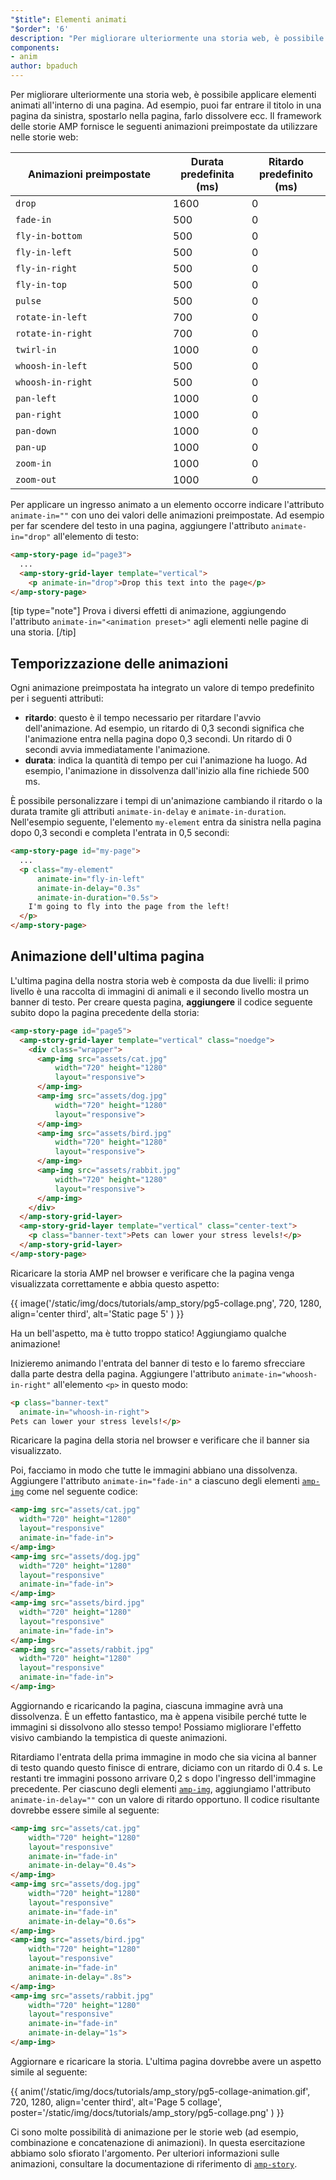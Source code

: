 ```yaml
---
"$title": Elementi animati
"$order": '6'
description: "Per migliorare ulteriormente una storia web, è possibile applicare elementi animati all'interno di una pagina. Ad esempio, puoi far entrare il titolo da ..."
components:
- anim
author: bpaduch
---
```


Per migliorare ulteriormente una storia web, è possibile applicare elementi animati all'interno di una pagina. Ad esempio, puoi far entrare il titolo in una pagina da sinistra, spostarlo nella pagina, farlo dissolvere ecc. Il framework delle storie AMP fornisce le seguenti animazioni preimpostate da utilizzare nelle storie web:

<table>
<thead><tr>
  <th width="50%">Animazioni preimpostate</th>
  <th width="25%">Durata predefinita (ms)</th>
  <th width="25%">Ritardo predefinito (ms)</th>
</tr></thead>
<tbody>
<tr>
  <td><code>drop</code></td>
  <td>1600</td>
  <td>0</td>
</tr>
<tr>
  <td><code>fade-in</code></td>
  <td>500</td>
  <td>0</td>
</tr>
<tr>
  <td><code>fly-in-bottom</code></td>
  <td>500</td>
  <td>0</td>
</tr>
<tr>
  <td><code>fly-in-left</code></td>
  <td>500</td>
  <td>0</td>
</tr>
<tr>
  <td><code>fly-in-right</code></td>
  <td>500</td>
  <td>0</td>
</tr>
<tr>
  <td><code>fly-in-top</code></td>
  <td>500</td>
  <td>0</td>
</tr>
<tr>
  <td><code>pulse</code></td>
  <td>500</td>
  <td>0</td>
</tr>
<tr>
  <td><code>rotate-in-left</code></td>
  <td>700</td>
  <td>0</td>
</tr>
<tr>
  <td><code>rotate-in-right</code></td>
  <td>700</td>
  <td>0</td>
</tr>
<tr>
  <td><code>twirl-in</code></td>
  <td>1000</td>
  <td>0</td>
</tr>
<tr>
  <td><code>whoosh-in-left</code></td>
  <td>500</td>
  <td>0</td>
</tr>
<tr>
  <td><code>whoosh-in-right</code></td>
  <td>500</td>
  <td>0</td>
</tr>
<tr>
  <td><code>pan-left</code></td>
  <td>1000</td>
  <td>0</td>
</tr>
<tr>
  <td><code>pan-right</code></td>
  <td>1000</td>
  <td>0</td>
</tr>
<tr>
  <td><code>pan-down</code></td>
  <td>1000</td>
  <td>0</td>
</tr>
<tr>
  <td><code>pan-up</code></td>
  <td>1000</td>
  <td>0</td>
</tr>
<tr>
  <td><code>zoom-in</code></td>
  <td>1000</td>
  <td>0</td>
</tr>
<tr>
  <td><code>zoom-out</code></td>
  <td>1000</td>
  <td>0</td>
</tr>
</tbody>
</table>

Per applicare un ingresso animato a un elemento occorre indicare l'attributo <code>animate-in="<em data-md-type="raw_html"><animation data-md-type="raw_html" preset></animation></em>"</code> con uno dei valori delle animazioni preimpostate. Ad esempio per far scendere del testo in una pagina, aggiungere l'attributo `animate-in="drop"` all'elemento di testo:

```html
<amp-story-page id="page3">
  ...
  <amp-story-grid-layer template="vertical">
    <p animate-in="drop">Drop this text into the page</p>
</amp-story-page>
```

[tip type="note"] Prova i diversi effetti di animazione, aggiungendo l'attributo `animate-in="<animation preset>"` agli elementi nelle pagine di una storia. [/tip]

## Temporizzazione delle animazioni

Ogni animazione preimpostata ha integrato un valore di tempo predefinito per i seguenti attributi:

- **ritardo**: questo è il tempo necessario per ritardare l'avvio dell'animazione. Ad esempio, un ritardo di 0,3 secondi significa che l'animazione entra nella pagina dopo 0,3 secondi. Un ritardo di 0 secondi avvia immediatamente l'animazione.
- **durata**: indica la quantità di tempo per cui l'animazione ha luogo. Ad esempio, l'animazione in dissolvenza dall'inizio alla fine richiede 500 ms.

È possibile personalizzare i tempi di un'animazione cambiando il ritardo o la durata tramite gli attributi `animate-in-delay` e `animate-in-duration`. Nell'esempio seguente, l'elemento `my-element` entra da sinistra nella pagina dopo 0,3 secondi e completa l'entrata in 0,5 secondi:

```html
<amp-story-page id="my-page">
  ...
  <p class="my-element"
      animate-in="fly-in-left"
      animate-in-delay="0.3s"
      animate-in-duration="0.5s">
    I'm going to fly into the page from the left!
  </p>
</amp-story-page>
```

## Animazione dell'ultima pagina

L'ultima pagina della nostra storia web è composta da due livelli: il primo livello è una raccolta di immagini di animali e il secondo livello mostra un banner di testo. Per creare questa pagina, **aggiungere** il codice seguente subito dopo la pagina precedente della storia:

```html
<amp-story-page id="page5">
  <amp-story-grid-layer template="vertical" class="noedge">
    <div class="wrapper">
      <amp-img src="assets/cat.jpg"
          width="720" height="1280"
          layout="responsive">
      </amp-img>
      <amp-img src="assets/dog.jpg"
          width="720" height="1280"
          layout="responsive">
      </amp-img>
      <amp-img src="assets/bird.jpg"
          width="720" height="1280"
          layout="responsive">
      </amp-img>
      <amp-img src="assets/rabbit.jpg"
          width="720" height="1280"
          layout="responsive">
      </amp-img>
    </div>
  </amp-story-grid-layer>
  <amp-story-grid-layer template="vertical" class="center-text">
    <p class="banner-text">Pets can lower your stress levels!</p>
  </amp-story-grid-layer>
</amp-story-page>
```

Ricaricare la storia AMP nel browser e verificare che la pagina venga visualizzata correttamente e abbia questo aspetto:

{{ image('/static/img/docs/tutorials/amp_story/pg5-collage.png', 720, 1280, align='center third', alt='Static page 5' ) }}

Ha un bell'aspetto, ma è tutto troppo statico! Aggiungiamo qualche animazione!

Inizieremo animando l'entrata del banner di testo e lo faremo sfrecciare dalla parte destra della pagina. Aggiungere l'attributo `animate-in="whoosh-in-right"` all'elemento `<p>` in questo modo:

```html
<p class="banner-text"
  animate-in="whoosh-in-right">
Pets can lower your stress levels!</p>
```

Ricaricare la pagina della storia nel browser e verificare che il banner sia visualizzato.

Poi, facciamo in modo che tutte le immagini abbiano una dissolvenza. Aggiungere l'attributo `animate-in="fade-in"` a ciascuno degli elementi [`amp-img`](../../../../documentation/components/reference/amp-img.md) come nel seguente codice:

```html
<amp-img src="assets/cat.jpg"
  width="720" height="1280"
  layout="responsive"
  animate-in="fade-in">
</amp-img>
<amp-img src="assets/dog.jpg"
  width="720" height="1280"
  layout="responsive"
  animate-in="fade-in">
</amp-img>
<amp-img src="assets/bird.jpg"
  width="720" height="1280"
  layout="responsive"
  animate-in="fade-in">
</amp-img>
<amp-img src="assets/rabbit.jpg"
  width="720" height="1280"
  layout="responsive"
  animate-in="fade-in">
</amp-img>
```

Aggiornando e ricaricando la pagina, ciascuna immagine avrà una dissolvenza. È un effetto fantastico, ma è appena visibile perché tutte le immagini si dissolvono allo stesso tempo! Possiamo migliorare l'effetto visivo cambiando la tempistica di queste animazioni.

Ritardiamo l'entrata della prima immagine in modo che sia vicina al banner di testo quando questo finisce di entrare, diciamo con un ritardo di 0.4 s. Le restanti tre immagini possono arrivare 0,2 s dopo l'ingresso dell'immagine precedente. Per ciascuno degli elementi [`amp-img`](../../../../documentation/components/reference/amp-img.md), aggiungiamo l'attributo `animate-in-delay=""` con un valore di ritardo opportuno. Il codice risultante dovrebbe essere simile al seguente:

```html
<amp-img src="assets/cat.jpg"
    width="720" height="1280"
    layout="responsive"
    animate-in="fade-in"
    animate-in-delay="0.4s">
</amp-img>
<amp-img src="assets/dog.jpg"
    width="720" height="1280"
    layout="responsive"
    animate-in="fade-in"
    animate-in-delay="0.6s">
</amp-img>
<amp-img src="assets/bird.jpg"
    width="720" height="1280"
    layout="responsive"
    animate-in="fade-in"
    animate-in-delay=".8s">
</amp-img>
<amp-img src="assets/rabbit.jpg"
    width="720" height="1280"
    layout="responsive"
    animate-in="fade-in"
    animate-in-delay="1s">
</amp-img>

```

Aggiornare e ricaricare la storia. L'ultima pagina dovrebbe avere un aspetto simile al seguente:

{{ anim('/static/img/docs/tutorials/amp_story/pg5-collage-animation.gif', 720, 1280, align='center third', alt='Page 5 collage', poster='/static/img/docs/tutorials/amp_story/pg5-collage.png' ) }}

Ci sono molte possibilità di animazione per le storie web (ad esempio, combinazione e concatenazione di animazioni). In questa esercitazione abbiamo solo sfiorato l'argomento. Per ulteriori informazioni sulle animazioni, consultare la documentazione di riferimento di [`amp-story`](../../../../documentation/components/reference/amp-story.md).
